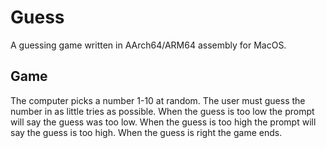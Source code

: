 # Guess
A guessing game written in AArch64/ARM64 assembly for MacOS. 

## Game
The computer picks a number 1-10 at random. The user must guess the number in as
little tries as possible. When the guess is too low the prompt will say the 
guess was too low. When the guess is too high the prompt will say the guess is 
too high. When the guess is right the game ends.
